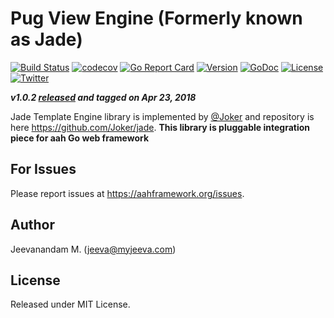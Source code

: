# Pug View Engine (Formerly known as Jade)

[![Build Status](https://travis-ci.org/aah-cb/ve-pug.svg?branch=master)](https://travis-ci.org/aah-cb/ve-pug) [![codecov](https://codecov.io/gh/aah-cb/ve-pug/branch/master/graph/badge.svg)](https://codecov.io/gh/aah-cb/ve-pug/branch/master) [![Go Report Card](https://goreportcard.com/badge/github.com/aah-cb/ve-pug)](https://goreportcard.com/report/github.com/aah-cb/ve-pug) [![Version](https://img.shields.io/badge/version-1.0.2-blue.svg)](https://github.com/aah-cb/ve-pug/releases/latest) [![GoDoc](https://godoc.org/github.com/aah-cb/ve-pug?status.svg)](https://godoc.org/github.com/aah-cb/ve-pug)  [![License](https://img.shields.io/github/license/aah-cb/ve-pug.svg)](LICENSE) [![Twitter](https://img.shields.io/badge/twitter-@aahframework-55acee.svg)](https://twitter.com/aahframework)

***v1.0.2 [released](https://github.com/aah-cb/ve-pug/releases/latest) and tagged on Apr 23, 2018***

Jade Template Engine library is implemented by [@Joker](https://github.com/Joker) and repository is here https://github.com/Joker/jade. **This library is pluggable integration piece for aah Go web framework**

## For Issues

Please report issues at https://aahframework.org/issues.

## Author

Jeevanandam M. (jeeva@myjeeva.com)

## License

Released under MIT License.
